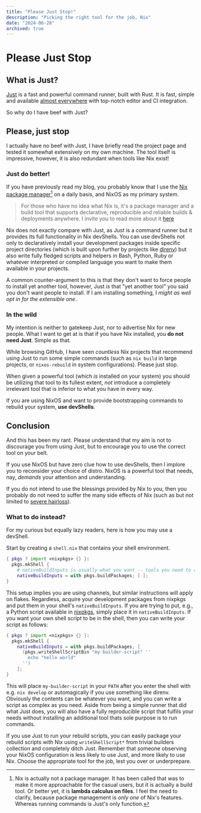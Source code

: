 ```yaml
---
title: "Please Just Stop!"
description: "Picking the right tool for the job, Nix"
date: "2024-06-28"
archived: true
---
```


# Please Just Stop

## What is Just?

[Just](https://github.com/casey/just) is a fast and powerful command runner,
built with Rust. It is fast, simple and available
[almost everywhere](https://github.com/casey/just?tab=readme-ov-file#packages)
with top-notch editor and CI integration.

So why do I have beef with Just?

## Please, just stop

I actually have no beef with Just, I have briefly read the project page and
tested it somewhat extensively on my own machine. The tool itself is impressive,
however, it is also redundant when tools like Nix exist!

### Just do better!

If you have previously read my blog, you probably know that I use the
[Nix package manager](https://nixos.org/explore/)[^1] on a daily basis, and
NixOS as my primary system.

> For those who have no idea what Nix is, it's a package manager and a build
> tool that supports declarative, reproducible and reliable builds & deployments
> anywhere. I invite you to read more about it
> [here](https://nix.dev/#what-can-you-do-with-nix)

Nix does not exactly compare with Just, as Just is a command runner but it
provides its full functionality in Nix devShells. You can use devShells not only
to declaratively install your development packages inside specific project
directories (which is built upon further by projects like
[direnv](https://direnv.net/)) but also write fully fledged scripts and helpers
in Bash, Python, Ruby or whatever interpreted or compiled language you want to
make them available in your projects.

A common counter-argument to this is that they don't want to force people to
install yet another tool, however, Just _is_ that "yet another tool" you said
you don't want people to install. If I am installing something, I _might as well
opt in for the extensible one_.

### In the wild

My intention is neither to gatekeep Just, nor to advertise Nix for new people.
What I want to get at is that if you have Nix installed, you **do not need
Just**. Simple as that.

While browsing GitHub, I have seen _countless_ Nix projects that recommend using
Just to run some simple commands (such as `nix build` in large projects, or
`nixos-rebuild` in system configurations). Please just stop.

When given a powerful tool (which _is_ installed on your system) you should be
utilizing that tool to its fullest extent, _not_ introduce a completely
irrelevant tool that is inferior to what you have in every way.

If you are using NixOS and want to provide bootstrapping commands to rebuild
your system, **use devShells**.

## Conclusion

And this has been my rant. Please understand that my aim is not to discourage
you from using Just, but to encourage you to use the correct tool on your belt.

If you use NixOS but have zero clue how to use devShells, then I implore you to
reconsider your choice of distro. NixOS is a powerful tool that needs, nay,
_demands_ your attention and understanding.

If you do not intend to use the blessings provided by Nix to you, then you
probably do not need to suffer the many side effects of Nix (such as but not
limited to [severe hairloss](https://github.com/gerg-l)).

### What to do instead?

For my curious but equally lazy readers, here is how you may use a devShell.

Start by creating a `shell.nix` that contains your shell environment.

```nix
{ pkgs ? import <nixpkgs> {} }:
  pkgs.mkShell {
    # nativeBuildInputs is usually what you want -- tools you need to run
    nativeBuildInputs = with pkgs.buildPackages; [ ];
}
```

This setup implies you are using channels, but similar instructions will apply
on flakes. Regardless, acquire your development packages from nixpkgs and put
them in your shell's `nativeBuildInputs`. If you are trying to put, e.g., a
Python script available in [nixpkgs](https://github.com/NixOS/nixpkgs), simply
place it in `nativeBuıldInputs`. If you want your own shell script to be in the
shell, then you can write your script as follows:

```nix
{ pkgs ? import <nixpkgs> {} }:
  pkgs.mkShell {
    nativeBuildInputs = with pkgs.buildPackages; [
      (pkgs.writeShellScriptBin "my-builder-script" ''
        echo "hello world"
      '')
    ];
}
```

This will place `my-builder-script` in your `PATH` after you enter the shell
with e.g. `nix develop` or automagically if you use something like direnv.
Obviously the contents can be whatever you want, and you can write a script as
complex as you need. Aside from being a simple runner that did what Just does,
you will also have a fully reproducible script that fulfils your needs without
installing an additional tool thats sole purpose is to run commands.

If you use Just to run your rebuild scripts, you can easily package your rebuild
scripts with Nix using `writeShellScript*` from trivial builders collection and
completely ditch Just. Remember that someone observing your NixOS configuration
is less likely to use Just, and more likely to use Nix. Choose the appropriate
tool for the job, lest you over or underprepare.

[^1]: Nix is actually not a package manager. It has been called that was to make
    it more approachable for the casual users, but it is actually a build tool.
    Or better yet, it is **lambda calculus on files**. I feel the need to
    clarify, because package management is _only one_ of Nix's features. Whereas
    running commands is Just's only function.
